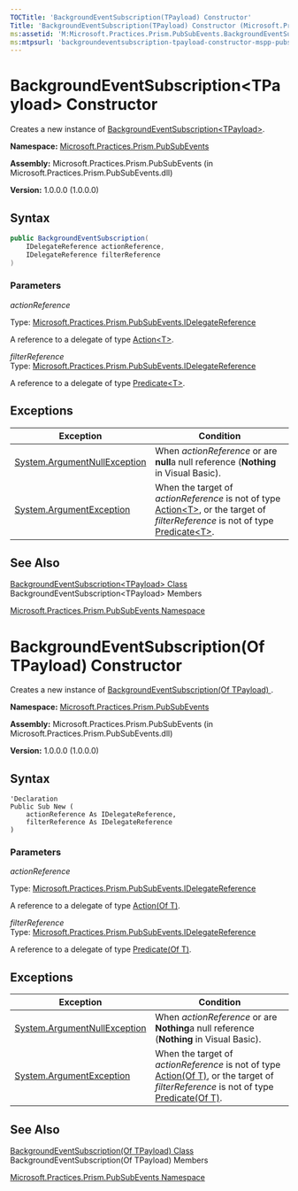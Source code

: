 ```yaml
---
TOCTitle: 'BackgroundEventSubscription(TPayload) Constructor'
Title: 'BackgroundEventSubscription(TPayload) Constructor (Microsoft.Practices.Prism.PubSubEvents)'
ms:assetid: 'M:Microsoft.Practices.Prism.PubSubEvents.BackgroundEventSubscription\`1.\#ctor(Microsoft.Practices.Prism.PubSubEvents.IDelegateReference,Microsoft.Practices.Prism.PubSubEvents.IDelegateReference)'
ms:mtpsurl: 'backgroundeventsubscription-tpayload-constructor-mspp-pubsubevents.md'
---
```


# BackgroundEventSubscription&lt;TPayload&gt; Constructor 

Creates a new instance of [BackgroundEventSubscription&lt;TPayload&gt;](/patterns-practices/reference/backgroundeventsubscription-tpayload-class-mspp-pubsubevents).

**Namespace:** [Microsoft.Practices.Prism.PubSubEvents](/patterns-practices/reference/mspp-pubsubevents-namespace)

**Assembly:** Microsoft.Practices.Prism.PubSubEvents (in Microsoft.Practices.Prism.PubSubEvents.dll)

**Version:** 1.0.0.0 (1.0.0.0)

## Syntax

```C#
public BackgroundEventSubscription(
	IDelegateReference actionReference,
	IDelegateReference filterReference
)
```

### Parameters

*actionReference*

Type: [Microsoft.Practices.Prism.PubSubEvents.IDelegateReference](/patterns-practices/reference/idelegatereference-interface-mspp-pubsubevents)

A reference to a delegate of type [Action&lt;T&gt;](http://msdn.microsoft.com/en-us/library/018hxwa8).

*filterReference*  
Type: [Microsoft.Practices.Prism.PubSubEvents.IDelegateReference](/patterns-practices/reference/idelegatereference-interface-mspp-pubsubevents)

A reference to a delegate of type [Predicate&lt;T&gt;](http://msdn.microsoft.com/en-us/library/bfcke1bz).

## Exceptions

| Exception                                                                             | Condition                                                                                                                                                                                                                                                                      |
|---------------------------------------------------------------------------------------|--------------------------------------------------------------------------------------------------------------------------------------------------------------------------------------------------------------------------------------------------------------------------------|
| [System.ArgumentNullException](http://msdn.microsoft.com/en-us/library/27426hcy) | When *actionReference* or are **null**a null reference (**Nothing** in Visual Basic).                                                                                                                                                                                     |
| [System.ArgumentException](http://msdn.microsoft.com/en-us/library/3w1b3114)     | When the target of *actionReference* is not of type [Action&lt;T&gt;](http://msdn.microsoft.com/en-us/library/018hxwa8), or the target of *filterReference* is not of type [Predicate&lt;T&gt;](http://msdn.microsoft.com/en-us/library/bfcke1bz). |

## See Also

[BackgroundEventSubscription&lt;TPayload&gt; Class](/patterns-practices/reference/backgroundeventsubscription-tpayload-class-mspp-pubsubevents)<br/>
BackgroundEventSubscription&lt;TPayload&gt; Members

[Microsoft.Practices.Prism.PubSubEvents Namespace](/patterns-practices/reference/mspp-pubsubevents-namespace)<br/>

# BackgroundEventSubscription(Of TPayload) Constructor

Creates a new instance of [BackgroundEventSubscription(Of TPayload) ](/patterns-practices/reference/backgroundeventsubscription-tpayload-class-mspp-pubsubevents).

**Namespace:** [Microsoft.Practices.Prism.PubSubEvents](/patterns-practices/reference/mspp-pubsubevents-namespace)

**Assembly:** Microsoft.Practices.Prism.PubSubEvents (in Microsoft.Practices.Prism.PubSubEvents.dll)

**Version:** 1.0.0.0 (1.0.0.0)

## Syntax

```VB
'Declaration
Public Sub New ( 
	actionReference As IDelegateReference,
	filterReference As IDelegateReference
)
```

### Parameters

*actionReference*

Type: [Microsoft.Practices.Prism.PubSubEvents.IDelegateReference](/patterns-practices/reference/idelegatereference-interface-mspp-pubsubevents)

A reference to a delegate of type [Action(Of T)](http://msdn.microsoft.com/en-us/library/018hxwa8).

*filterReference*  
Type: [Microsoft.Practices.Prism.PubSubEvents.IDelegateReference](/patterns-practices/reference/idelegatereference-interface-mspp-pubsubevents)

A reference to a delegate of type [Predicate(Of T)](http://msdn.microsoft.com/en-us/library/bfcke1bz).

## Exceptions

| Exception                                                                             | Condition                                                                                                                                                                                                                                                                      |
|---------------------------------------------------------------------------------------|--------------------------------------------------------------------------------------------------------------------------------------------------------------------------------------------------------------------------------------------------------------------------------|
| [System.ArgumentNullException](http://msdn.microsoft.com/en-us/library/27426hcy) | When *actionReference* or are **Nothing**a null reference (**Nothing** in Visual Basic).                                                                                                                                                                                     |
| [System.ArgumentException](http://msdn.microsoft.com/en-us/library/3w1b3114)     | When the target of *actionReference* is not of type [ Action(Of T)](http://msdn.microsoft.com/en-us/library/018hxwa8), or the target of *filterReference* is not of type [Predicate(Of T)](http://msdn.microsoft.com/en-us/library/bfcke1bz). |

## See Also

[BackgroundEventSubscription(Of TPayload)  Class](/patterns-practices/reference/backgroundeventsubscription-tpayload-class-mspp-pubsubevents)<br/>
BackgroundEventSubscription(Of TPayload)  Members

[Microsoft.Practices.Prism.PubSubEvents Namespace](/patterns-practices/reference/mspp-pubsubevents-namespace)